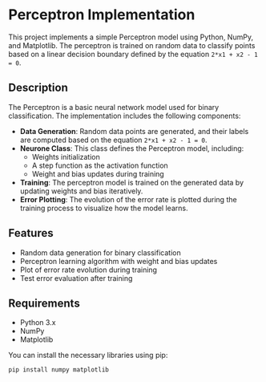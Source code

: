 # Perceptron Implementation

This project implements a simple Perceptron model using Python, NumPy, and Matplotlib. The perceptron is trained on random data to classify points based on a linear decision boundary defined by the equation `2*x1 + x2 - 1 = 0`.

## Description

The Perceptron is a basic neural network model used for binary classification. The implementation includes the following components:
- **Data Generation**: Random data points are generated, and their labels are computed based on the equation `2*x1 + x2 - 1 = 0`.
- **Neurone Class**: This class defines the Perceptron model, including:
  - Weights initialization
  - A step function as the activation function
  - Weight and bias updates during training
- **Training**: The perceptron model is trained on the generated data by updating weights and bias iteratively.
- **Error Plotting**: The evolution of the error rate is plotted during the training process to visualize how the model learns.

## Features

- Random data generation for binary classification
- Perceptron learning algorithm with weight and bias updates
- Plot of error rate evolution during training
- Test error evaluation after training

## Requirements

- Python 3.x
- NumPy
- Matplotlib

You can install the necessary libraries using pip:

```bash
pip install numpy matplotlib
